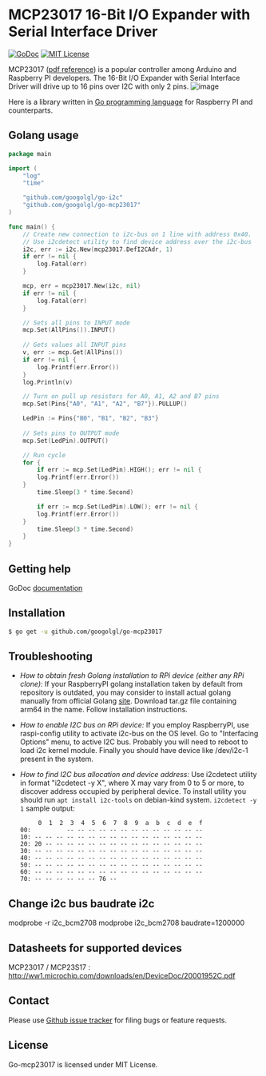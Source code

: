 MCP23017 16-Bit I/O Expander with Serial Interface Driver
============================================================

[![GoDoc](https://godoc.org/github.com/googolgl/go-mcp23017?status.svg)](https://godoc.org/github.com/googolgl/go-mcp23017)
[![MIT License](http://img.shields.io/badge/License-MIT-yellow.svg)](./LICENSE)

MCP23017 ([pdf reference](https://raw.github.com/googolgl/go-mcp23017/master/docs/mcp23017.pdf)) is a popular controller among Arduino and Raspberry PI developers.
The 16-Bit I/O Expander with Serial Interface Driver will drive up to 16 pins over I2C with only 2 pins.
![image](https://raw.github.com/googolgl/go-mcp23017/master/docs/mcp23017.jpg)

Here is a library written in [Go programming language](https://golang.org/) for Raspberry PI and counterparts.

Golang usage
------------


```go
package main

import (
	"log"
	"time"

	"github.com/googolgl/go-i2c"
	"github.com/googolgl/go-mcp23017"
)

func main() {
    // Create new connection to i2c-bus on 1 line with address 0x40.
    // Use i2cdetect utility to find device address over the i2c-bus
    i2c, err := i2c.New(mcp23017.DefI2CAdr, 1)
    if err != nil {
        log.Fatal(err)
    }

    mcp, err = mcp23017.New(i2c, nil)
    if err != nil {
        log.Fatal(err)
    }

    // Sets all pins to INPUT mode
    mcp.Set(AllPins()).INPUT()
    
    // Gets values all INPUT pins
    v, err := mcp.Get(AllPins())
    if err != nil {
    	log.Printf(err.Error())
    }
    log.Println(v)

    // Turn on pull up resistors for A0, A1, A2 and B7 pins
    mcp.Set(Pins{"A0", "A1", "A2", "B7"}).PULLUP()

    LedPin := Pins{"B0", "B1", "B2", "B3"}
    
    // Sets pins to OUTPUT mode
    mcp.Set(LedPin).OUTPUT()

    // Run cycle
    for {
        if err := mcp.Set(LedPin).HIGH(); err != nil {
		log.Printf(err.Error())
	}
        time.Sleep(3 * time.Second)

        if err := mcp.Set(LedPin).LOW(); err != nil {
		log.Printf(err.Error())
	}
        time.Sleep(3 * time.Second)
    }
}
```


Getting help
------------

GoDoc [documentation](http://godoc.org/github.com/googolgl/go-mcp23017)

Installation
------------

```bash
$ go get -u github.com/googolgl/go-mcp23017
```

Troubleshooting
--------------

- *How to obtain fresh Golang installation to RPi device (either any RPi clone):*
If your RaspberryPI golang installation taken by default from repository is outdated, you may consider
to install actual golang manually from official Golang [site](https://golang.org/dl/). Download
tar.gz file containing arm64 in the name. Follow installation instructions.

- *How to enable I2C bus on RPi device:*
If you employ RaspberryPI, use raspi-config utility to activate i2c-bus on the OS level.
Go to "Interfacing Options" menu, to active I2C bus.
Probably you will need to reboot to load i2c kernel module.
Finally you should have device like /dev/i2c-1 present in the system.

- *How to find I2C bus allocation and device address:*
Use i2cdetect utility in format "i2cdetect -y X", where X may vary from 0 to 5 or more,
to discover address occupied by peripheral device. To install utility you should run
`apt install i2c-tools` on debian-kind system. `i2cdetect -y 1` sample output:
	```
	     0  1  2  3  4  5  6  7  8  9  a  b  c  d  e  f
	00:          -- -- -- -- -- -- -- -- -- -- -- -- --
	10: -- -- -- -- -- -- -- -- -- -- -- -- -- -- -- --
	20: 20 -- -- -- -- -- -- -- -- -- -- -- -- -- -- --
	30: -- -- -- -- -- -- -- -- -- -- -- -- -- -- -- --
	40: -- -- -- -- -- -- -- -- -- -- -- -- -- -- -- --
	50: -- -- -- -- -- -- -- -- -- -- -- -- -- -- -- --
	60: -- -- -- -- -- -- -- -- -- -- -- -- -- -- -- --
	70: -- -- -- -- -- -- 76 --    
	```

Change i2c bus baudrate i2c
------------

modprobe -r i2c_bcm2708
modprobe i2c_bcm2708 baudrate=1200000

Datasheets for supported devices
------------

MCP23017 / MCP23S17 :
http://ww1.microchip.com/downloads/en/DeviceDoc/20001952C.pdf


Contact
-------

Please use [Github issue tracker](https://github.com/googolgl/go-mcp23017/issues) for filing bugs or feature requests.


License
-------

Go-mcp23017 is licensed under MIT License.
